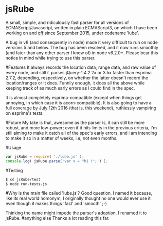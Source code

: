 # jsRube
A small, simple, and ridiculously fast parser for all versions of ECMAScript/Javascript, written in plain ECMAScript3, on which I have been working on and [off](https://github.com/nodejs/node/issues/5900) since September 2015, under codename 'lube'.

A bug in v8 (and consequently in node) made it very difficult to run on node versions 5 and below. The bug has been resolved, and it now runs smoothly (and fater than any other parser I know of) in node v6.2.0+. Please bear this notice in mind while trying to use this parser. 

#Features
It always records the location data, range data, and raw value of every node, and still it parses jQuery-1.4.2 2x or 3.5x faster than esprima 2.7.2, depending, respectively, on whether the latter doesn't record the location/ranges or it does.
Funnily enough, it does all the above while keeping track of as much early errors as I could find in the spec.

It is almost completely esprima-compatible (except when things get annoying, in which case it is acorn-compatible). It is also going to have a full coverage by July 12th 2016 (that is, this weekend), ruthlessly vampiring on esprima's tests.

#Future
My take is that, awesome as the parser is, it can still be more robust, and more low-power; even if it hits limits in the previous criteria, I'm still aiming to make it catch all of the spec's early errors, and i am intending to make it so in a matter of weeks, i.e, not even months.

#Usage

```javascript
var jsRube = require( './lube.js' );
console.log( jsRube.parse('var v = "hi !";') );
```


#Testing
```sh
$ cd jsRube/test
$ node run-tests.js
```

#Why is the main file called 'lube.js'?
Good question. I named it because, like its real world homonym, I originally thought no one would ever use it even though it makes things 'fast' and 'smooth' ;-)

Thinking the name might impede the parser's adoption, I renamed it to jsRube.
#anything else
Thanks a lot reading this far.

